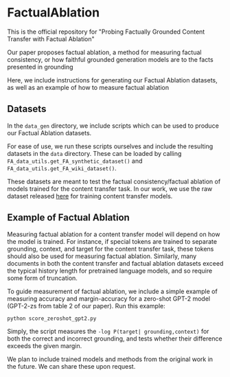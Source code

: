 # FactualAblation

This is the official repository for "Probing Factually Grounded Content Transfer with Factual Ablation"

Our paper proposes factual ablation, a method for measuring factual consistency, or how faithful grounded generation models are to the facts presented in grounding

Here, we include instructions for generating our Factual Ablation datasets, as well as an example of how to measure factual ablation

## Datasets

In the `data_gen` directory, we include scripts which can be used to produce our Factual Ablation datasets. 

For ease of use, we run these scripts ourselves and include the resulting datasets in the `data` directory. These can be loaded by calling ` FA_data_utils.get_FA_synthetic_dataset()` and `FA_data_utils.get_FA_wiki_dataset()`. 

These datasets are meant to test the factual consistency/factual ablation of models trained for the content transfer task. In our work, we use the raw dataset released [here](https://github.com/shrimai/Towards-Content-Transfer-through-Grounded-Text-Generation) for training content transfer models. 

## Example of Factual Ablation

Measuring factual ablation for a content transfer model will depend on how the model is trained. For instance, if special tokens are trained to separate grounding, context, and target for the content transfer task, these tokens should also be used for measuring factual ablation. Similarly, many documents in both the content transfer and factual ablation datasets exceed the typical history length for pretrained language models, and so require some form of truncation. 

To guide measurement of factual ablation, we include a simple example of measuring accuracy and margin-accuracy for a zero-shot GPT-2 model (GPT-2-zs from table 2 of our paper). Run this example:

```
python score_zeroshot_gpt2.py
```

Simply, the script measures the `-log P(target| grounding,context)` for both the correct and incorrect grounding, and tests whether their difference exceeds the given margin.

We plan to include trained models and methods from the original work in the future. We can share these upon request.

